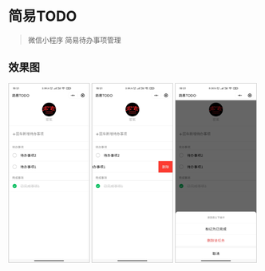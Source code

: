 # 简易TODO

> 微信小程序 简易待办事项管理

## 效果图

<img alt="首页" src="./resources/normal.jpg"  width="32%" style="border:1px solid #ccc">
<img alt="左滑" src="./resources/slidetoleft.jpg"  width="32%" style="border:1px solid #ccc">
<img alt="长按" src="./resources/longpress.jpg"  width="32%" style="border:1px solid #ccc">
